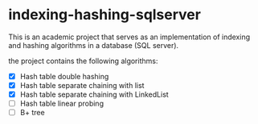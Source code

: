 # indexing-hashing-sqlserver

This is an academic project that serves as an implementation of indexing and hashing algorithms in a database (SQL server).

the project contains the following algorithms:
 - [x] Hash table double hashing
 - [x] Hash table separate chaining with list
 - [x] Hash table separate chaining with LinkedList
 - [ ] Hash table linear probing
 - [ ] B+ tree

